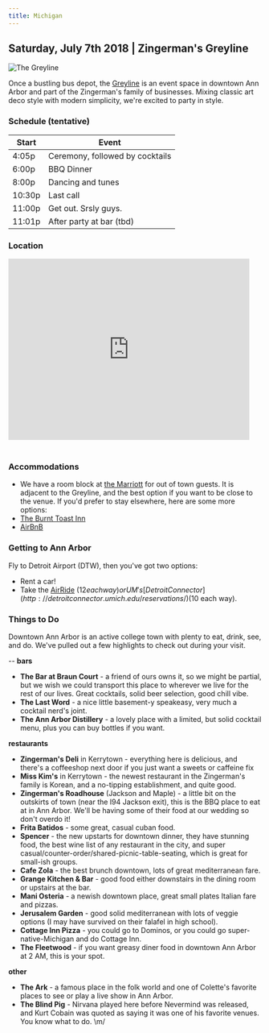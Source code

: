 ```yaml
---
title: Michigan
---
```


## Saturday, July 7th 2018 | Zingerman's Greyline

![The Greyline](/images/greyline_front.jpg)

<!-- Please [RVSP here](https://goo.gl/forms/GRRok0qCBZ4AS7L03)! -->

Once a bustling bus depot, the [Greyline](http://www.zingermansgreyline.com/) is an event space in downtown Ann Arbor and part of the Zingerman's family of businesses. Mixing classic art deco style with modern simplicity, we're excited to party in style.


### Schedule (tentative)

Start | Event
------------ | -------------
4:05p | Ceremony, followed by cocktails
6:00p | BBQ Dinner
8:00p | Dancing and tunes
10:30p | Last call
11:00p | Get out. Srsly guys.
11:01p | After party at bar (tbd)


### Location

<iframe src="https://www.google.com/maps/embed?pb=!1m18!1m12!1m3!1d2951.8468835758335!2d-83.75163308472028!3d42.28179174803361!2m3!1f0!2f0!3f0!3m2!1i1024!2i768!4f13.1!3m3!1m2!1s0x883cae3d0d443af5%3A0xe7138a506a1f879e!2sZingerman&#39;s+Greyline!5e0!3m2!1sen!2sus!4v1516557381422" width="480" height="360" frameborder="0" style="border:0; margin-bottom: 20px" allowfullscreen></iframe>


### Accommodations

-  We have a room block at [the Marriott](http://www.marriott.com/meeting-event-hotels/group-corporate-travel/groupCorp.mi?resLinkData=The%20Alexander%20%26%20Humphrey%20Wedding%20%5EARBDT%60AHWAHWA%60199%60USD%60false%602%607/6/18%607/8/18%606/6/18&app=resvlink&stop_mobi=yes) for out of town guests. It is adjacent to the Greyline, and the best option if you want to be close to the venue. If you'd prefer to stay elsewhere, here are some more options:
- [The Burnt Toast Inn](https://www.burnttoastinn.com/)
- [AirBnB](https://www.airbnb.com/s/ann-arbor/homes)


### Getting to Ann Arbor

Fly to Detroit Airport (DTW), then you've got two options:

- Rent a car!
- Take the [AirRide](http://www.theride.org/Services/Airport-Service) ($12 each way) or UM's [Detroit Connector](http://detroitconnector.umich.edu/reservations/) ($10 each way).


### Things to Do

Downtown Ann Arbor is an active college town with plenty to eat, drink, see, and do. 
We've pulled out a few highlights to check out during your visit.

-- **bars**
- <b>The Bar at Braun Court</b> - a friend of ours owns it, so we might be partial, but we wish we could transport this place to wherever we live for the rest of our lives. Great cocktails, solid beer selection, good chill vibe.
- <b>The Last Word</b> - a nice little basement-y speakeasy, very much a cocktail nerd's joint.
- <b>The Ann Arbor Distillery</b> - a lovely place with a limited, but solid cocktail menu, plus you can buy bottles if you want.

**restaurants**
- <b>Zingerman's Deli</b> in Kerrytown - everything here is delicious, and there's a coffeeshop next door if you just want a sweets or caffeine fix
- <b>Miss Kim's</b> in Kerrytown - the newest restaurant in the Zingerman's family is Korean, and a no-tipping establishment, and quite good. 
- <b>Zingerman's Roadhouse</b> (Jackson and Maple) - a little bit on the outskirts of town (near the I94 Jackson exit), this is the BBQ place to eat at in Ann Arbor. We'll be having some of their food at our wedding so don't overdo it!
- <b>Frita Batidos</b> - some great, casual cuban food.
- <b>Spencer</b> - the new upstarts for downtown dinner, they have stunning food, the best wine list of any restaurant in the city, and super casual/counter-order/shared-picnic-table-seating, which is great for small-ish groups.
- <b>Cafe Zola</b> - the best brunch downtown, lots of great mediterranean fare.
- <b>Grange Kitchen & Bar</b> - good food either downstairs in the dining room or upstairs at the bar.
- <b>Mani Osteria</b> - a newish downtown place, great small plates Italian fare and pizzas.
- <b>Jerusalem Garden</b> - good solid mediterranean with lots of veggie options (I may have survived on their falafel in high school).
- <b>Cottage Inn Pizza</b> - you could go to Dominos, or you could go super-native-Michigan and do Cottage Inn. 
- <b>The Fleetwood</b> - if you want greasy diner food in downtown Ann Arbor at 2 AM, this is your spot.

**other**
- <b>The Ark</b> - a famous place in the folk world and one of Colette's favorite places to see or play a live show in Ann Arbor.
- <b>The Blind Pig</b> - Nirvana played here before Nevermind was released, and Kurt Cobain was quoted as saying it was one of his favorite venues. You know what to do. \m/

